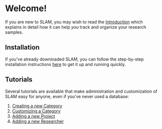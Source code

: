 # Welcome! #

If you are new to SLAM, you may wish to read the [Introduction](Introduction.md) which explains in detail how it can help _you_ track and organize your research samples.

## Installation ##

If you've already downloaded SLAM, you can follow the step-by-step installation instructions [here](installation.md) to get it up and running quickly.

## Tutorials ##

Several tutorials are available that make administration and customization of SLAM easy for anyone, even if you've never used a database:

  1. [Creating a new Category](tutorials#Creating_a_new_category.md)
  1. [Customizing a Category](tutorials#Editing_an_existing_category.md)
  1. [Adding a new Project](tutorials#Adding_a_new_Project.md)
  1. [Adding a new Researcher](tutorials#Adding_a_new_User.md)